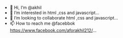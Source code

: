 - 👋 Hi, I’m @akhil
- 👀 I’m interested in html ,css and javascript...
- 💞️ I’m looking to collaborate html ,css and javascript...
- 📫 How to reach me @facebbok https://www.facebook.com/aforakhil212/...

<!---
akhil212/akhil212 is a ✨ special ✨ repository because its `README.md` (this file) appears on your GitHub profile.
You can click the Preview link to take a look at your changes.
--->
